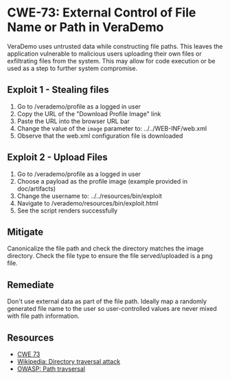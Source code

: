CWE-73: External Control of File Name or Path in VeraDemo
========================================================================================================

VeraDemo uses untrusted data while constructing file paths.
This leaves the application vulnerable to malicious users uploading
their own files or exfiltrating files from the system. This may allow
for code execution or be used as a step to further system compromise.

Exploit 1 - Stealing files
-------
1. Go to /verademo/profile as a logged in user
2. Copy the URL of the "Download Profile Image" link
3. Paste the URL into the browser URL bar
4. Change the value of the `image` parameter to: ../../WEB-INF/web.xml
5. Observe that the web.xml configuration file is downloaded

Exploit 2 - Upload Files
-------
1. Go to /verademo/profile as a logged in user
2. Choose a payload as the profile image (example provided in doc/artifacts)
3. Change the username to: ../../resources/bin/exploit
5. Navigate to /verademo/resources/bin/exploit.html
6. See the script renders successfully

Mitigate
--------
Canonicalize the file path and check the directory matches the image directory.
Check the file type to ensure the file served/uploaded is a png file.

Remediate
---------
Don't use external data as part of the file path. Ideally map a randomly
generated file name to the user so user-controlled values are never mixed
with file path information.

Resources
---------
* [CWE 73](https://cwe.mitre.org/data/definitions/73.html)
* [Wikipedia: Directory traversal attack](https://en.wikipedia.org/wiki/Directory_traversal_attack)
* [OWASP: Path travsersal](https://www.owasp.org/index.php/Path_Traversal)